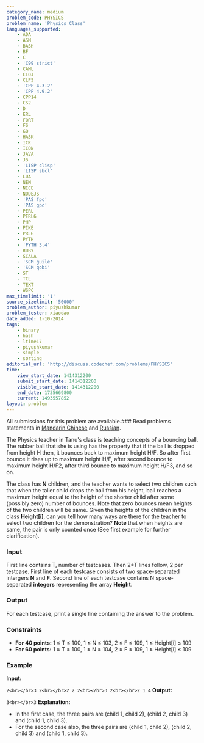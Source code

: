```yaml
---
category_name: medium
problem_code: PHYSICS
problem_name: 'Physics Class'
languages_supported:
    - ADA
    - ASM
    - BASH
    - BF
    - C
    - 'C99 strict'
    - CAML
    - CLOJ
    - CLPS
    - 'CPP 4.3.2'
    - 'CPP 4.9.2'
    - CPP14
    - CS2
    - D
    - ERL
    - FORT
    - FS
    - GO
    - HASK
    - ICK
    - ICON
    - JAVA
    - JS
    - 'LISP clisp'
    - 'LISP sbcl'
    - LUA
    - NEM
    - NICE
    - NODEJS
    - 'PAS fpc'
    - 'PAS gpc'
    - PERL
    - PERL6
    - PHP
    - PIKE
    - PRLG
    - PYTH
    - 'PYTH 3.4'
    - RUBY
    - SCALA
    - 'SCM guile'
    - 'SCM qobi'
    - ST
    - TCL
    - TEXT
    - WSPC
max_timelimit: '1'
source_sizelimit: '50000'
problem_author: piyushkumar
problem_tester: xiaodao
date_added: 1-10-2014
tags:
    - binary
    - hash
    - ltime17
    - piyushkumar
    - simple
    - sorting
editorial_url: 'http://discuss.codechef.com/problems/PHYSICS'
time:
    view_start_date: 1414312200
    submit_start_date: 1414312200
    visible_start_date: 1414312200
    end_date: 1735669800
    current: 1493557852
layout: problem
---
```

All submissions for this problem are available.###  Read problems statements in [Mandarin Chinese](http://www.codechef.com/download/translated/LTIME17/mandarin/PHYSICS.pdf) and [Russian](http://www.codechef.com/download/translated/LTIME17/russian/PHYSICS.pdf).

The Physics teacher in Tanu's class is teaching concepts of a bouncing ball. The rubber ball that she is using has the property that if the ball is dropped from height H then, it bounces back to maximum height H/F. So after first bounce it rises up to maximum height H/F, after second bounce to maximum height H/F2, after third bounce to maximum height H/F3, and so on.

The class has **N** children, and the teacher wants to select two children such that when the taller child drops the ball from his height, ball reaches a maximum height equal to the height of the shorter child after some (possibly zero) number of bounces. Note that zero bounces mean heights of the two children will be same. Given the heights of the children in the class **Height\[i\]**, can you tell how many ways are there for the teacher to select two children for the demonstration? **Note** that when heights are same, the pair is only counted once (See first example for further clarification).

### Input

First line contains T, number of testcases. Then 2\*T lines follow, 2 per testcase.
First line of each testcase consists of two space-separated intergers **N** and **F**. Second line of each testcase contains N space-separated **integers** representing the array **Height**.

### Output

For each testcase, print a single line containing the answer to the problem.

### Constraints

- **For 40 points:** 1 ≤ T ≤ 100, 1 ≤ N ≤ 103, 2 ≤ F ≤ 109, 1 ≤ Height\[i\] ≤ 109
- **For 60 points:** 1 ≤ T ≤ 100, 1 ≤ N ≤ 104, 2 ≤ F ≤ 109, 1 ≤ Height\[i\] ≤ 109

### Example

**Input:**

`2<br></br>3 2<br></br>2 2 2<br></br>3 2<br></br>2 1 4`
**Output:**

`3<br></br>3`
**Explanation:**

- In the first case, the three pairs are (child 1, child 2), (child 2, child 3) and (child 1, child 3).
- For the second case also, the three pairs are (child 1, child 2), (child 2, child 3) and (child 1, child 3).